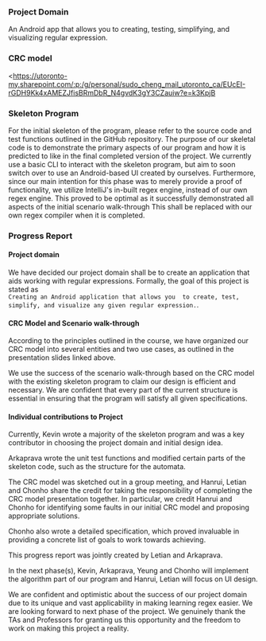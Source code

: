 ### Project Domain

An Android app that allows you to creating, testing, simplifying, and visualizing regular expression.

### CRC model

<https://utoronto-my.sharepoint.com/:p:/g/personal/sudo_cheng_mail_utoronto_ca/EUcEI-rGDH9Kk4xAMEZJfisBRmDbR_N4gvdK3gY3CZauiw?e=k3KpjB
>


### Skeleton Program

For the initial skeleton of the program, please refer 
to the source code and test functions outlined in the 
GitHub repository. 
The purpose of our skeletal code is to demonstrate 
the primary aspects of our program and how it is 
predicted to like in the final completed version 
of the project.
We currently use a basic CLI to interact with the 
skeleton program, but aim to soon switch over to 
use an Android-based UI created by ourselves.
Furthermore, since our main intention for this phase 
was to merely provide a proof of functionality, we 
utilize IntelliJ's in-built regex engine, instead of 
our own regex engine. This proved to be optimal as 
it successfully demonstrated all aspects of the 
initial scenario walk-through This shall be replaced with our 
own regex compiler when it is completed.


### Progress Report

#### Project domain
We have decided our project domain shall be to 
create an application that aids working with 
regular expressions.
Formally, the goal of this project is stated as  
`Creating an Android application that allows you 
to create, test, simplify, and visualize any given
regular expression.`. 

#### CRC Model and Scenario walk-through
According to the principles outlined in the course,
we have organized our CRC model into several 
entities and two use cases, as outlined in the 
presentation slides linked above. 

We use the success of the scenario walk-through 
based on the CRC model with the existing 
skeleton program to claim our design is 
efficient and necessary. 
We are confident that every part of the current
structure is essential in ensuring that the 
program will satisfy all given specifications.

#### Individual contributions to Project
Currently, Kevin wrote a majority of the skeleton 
program and was a key contributor in choosing the 
project domain and initial design idea. 

Arkaprava wrote the unit test functions and 
modified certain parts of the skeleton code, 
such as the structure for the automata. 

The CRC model was sketched out in a group meeting, 
and Hanrui, Letian and Chonho share the credit for 
taking the responsibility of completing the CRC 
model presentation together. In particular, we credit
Hanrui and Chonho for identifying some faults in our 
initial CRC model and proposing appropriate solutions.

Chonho also wrote a detailed specification, which
proved invaluable in providing a concrete list of
goals to work towards achieving.

This progress report was jointly created by Letian and Arkaprava.

In the next phase(s), Kevin, Arkaprava, Yeung and Chonho
will implement the algorithm part of our program
and Hanrui, Letian will focus on UI design.

We are confident and optimistic about the success
of our project domain due to its unique and vast
applicability in making learning regex easier.
We are looking forward to next phase of the project.
We genuinely thank the TAs and Professors for
granting us this opportunity and the freedom to work
on making this project a reality. 
